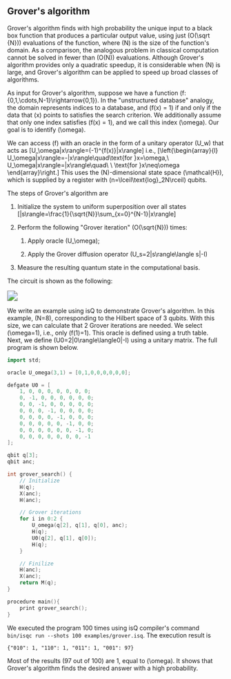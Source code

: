 <script type="text/javascript" src="http://cdn.mathjax.org/mathjax/latest/MathJax.js?config=TeX-AMS-MML_HTMLorMML"></script>
<script type="text/x-mathjax-config">
    MathJax.Hub.Config({ tex2jax: {inlineMath: [["\(", "\)"]], displayMath: [["\[", "\]"]]}, messageStyle: "none" });
</script>

Grover's algorithm
----------------
Grover's algorithm finds with high probability the unique input to a black box function that produces a particular output value, using just \(O(\sqrt {N})\) evaluations of the function, where \(N\) is the size of the function's domain. As a comparison, the analogous problem in classical computation cannot be solved in fewer than \(O(N)\) evaluations. Although Grover's algorithm provides only a quadratic speedup, it is considerable when \(N\) is large, and Grover's algorithm can be applied to speed up broad classes of algorithms.

As input for Grover's algorithm, suppose we have a function \(f:\{0,1,\cdots,N-1\}\rightarrow\{0,1\}\). In the "unstructured database" analogy, the domain represents indices to a database, and \(f(x) = 1\) if and only if the data that \(x\) points to satisfies the search criterion. We additionally assume that only one index satisfies \(f(x) = 1\), and we call this index \(\omega\). Our goal is to identify \(\omega\).

We can access \(f\) with an oracle in the form of a unitary operator \(U_w\) that acts as
\[U_\omega|x\rangle=(-1)^{f(x)}|x\rangle\]
i.e.,
\[\left\{\begin{array}{l}
U_\omega|x\rangle=-|x\rangle\quad\text{for }x=\omega,\\
U_\omega|x\rangle=|x\rangle\quad\ \ \text{for }x\neq\omega
\end{array}\right.\]
This uses the \(N\)-dimensional state space \(\mathcal{H}\), which is supplied by a register with \(n=\lceil\text{log}_2N\rceil\) qubits.

The steps of Grover's algorithm are

1. Initialize the system to uniform superposition over all states
\[|s\rangle=\frac{1}{\sqrt{N}}\sum_{x=0}^{N-1}|x\rangle\]

2. Perform the following "Grover iteration" \(O(\sqrt{N})\) times:

    1. Apply oracle \(U_\omega\);

    2. Apply the Grover diffusion operator \(U_s=2|s\rangle\langle s|-I\)

3. Measure the resulting quantum state in the computational basis.

The circuit is shown as the following:

<img src="../../figs/grover.svg" style="zoom:150%;" />

We write an example using isQ to demonstrate Grover's algorithm. In this example, \(N=8\), corresponding to the Hilbert space of 3 qubits. With this size, we can calculate that 2 Grover iterations are needed. We select \(\omega=1\), i.e., only \(f(1)=1\). This oracle is defined using a truth table. Next, we define \(U0=2|0\rangle\langle0|-I\) using a unitary matrix. The full program is shown below.

```C++
import std;

oracle U_omega(3,1) = [0,1,0,0,0,0,0,0];

defgate U0 = [
    1, 0, 0, 0, 0, 0, 0, 0;
    0, -1, 0, 0, 0, 0, 0, 0;
    0, 0, -1, 0, 0, 0, 0, 0;
    0, 0, 0, -1, 0, 0, 0, 0;
    0, 0, 0, 0, -1, 0, 0, 0;
    0, 0, 0, 0, 0, -1, 0, 0;
    0, 0, 0, 0, 0, 0, -1, 0;
    0, 0, 0, 0, 0, 0, 0, -1
];

qbit q[3];
qbit anc;

int grover_search() {
    // Initialize
    H(q);
    X(anc);
    H(anc);

    // Grover iterations
    for i in 0:2 {
        U_omega(q[2], q[1], q[0], anc);
        H(q);
        U0(q[2], q[1], q[0]);
        H(q);
    }

    // Finilize
    H(anc);
    X(anc);
    return M(q);
}

procedure main(){
    print grover_search();
}
```

We executed the program 100 times using isQ compiler's command `bin/isqc run --shots 100 examples/grover.isq`. The execution result is
```
{"010": 1, "110": 1, "011": 1, "001": 97}
```
Most of the results (97 out of 100) are 1, equal to \(\omega\). It shows that Grover's algorithm finds the desired answer with a high probability.
